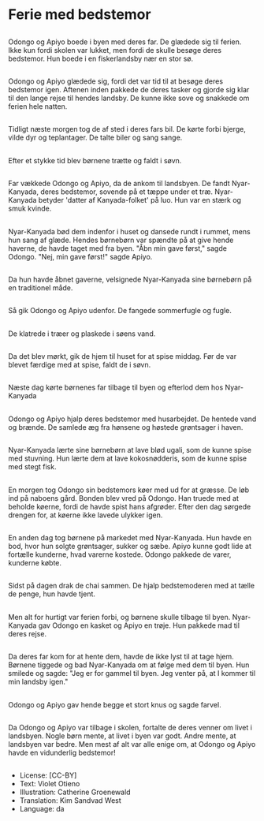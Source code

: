 # Ferie med bedstemor

##
Odongo og Apiyo boede i byen med deres far. De glædede sig til ferien. Ikke kun fordi skolen var lukket, men fordi de skulle besøge deres bedstemor. Hun boede i en fiskerlandsby nær en stor sø.

##
Odongo og Apiyo glædede sig, fordi det var tid til at besøge deres bedstemor igen. Aftenen inden pakkede de deres tasker og gjorde sig klar til den lange rejse til hendes landsby. De kunne ikke sove og snakkede om ferien hele natten.

##
Tidligt næste morgen tog de af sted i deres fars bil. De kørte forbi bjerge, vilde dyr og teplantager. De talte biler og sang sange.

##
Efter et stykke tid blev børnene trætte og faldt i søvn.

##
Far vækkede Odongo og Apiyo, da de ankom til landsbyen. De fandt Nyar-Kanyada, deres bedstemor, sovende på et tæppe under et træ. Nyar-Kanyada betyder 'datter af Kanyada-folket' på luo. Hun var en stærk og smuk kvinde.

##
Nyar-Kanyada bød dem indenfor i huset og dansede rundt i rummet, mens hun sang af glæde. Hendes børnebørn var spændte på at give hende haverne, de havde taget med fra byen. "Åbn min gave først," sagde Odongo. "Nej, min gave først!" sagde Apiyo.

##
Da hun havde åbnet gaverne, velsignede Nyar-Kanyada sine børnebørn på en traditionel måde.

##
Så gik Odongo og Apiyo udenfor. De fangede sommerfugle og fugle.

##
De klatrede i træer og plaskede i søens vand.

##
Da det blev mørkt, gik de hjem til huset for at spise middag. Før de var blevet færdige med at spise, faldt de i søvn.

##
Næste dag kørte børnenes far tilbage til byen og efterlod dem hos Nyar-Kanyada

##
Odongo og Apiyo hjalp deres bedstemor med husarbejdet. De hentede vand og brænde. De samlede æg fra hønsene og høstede grøntsager i haven.

##
Nyar-Kanyada lærte sine børnebørn at lave blød ugali, som de kunne spise med stuvning. Hun lærte dem at lave kokosnødderis, som de kunne spise med stegt fisk.

##
En morgen tog Odongo sin bedstemors køer med ud for at græsse. De løb ind på naboens gård. Bonden blev vred på Odongo. Han truede med at beholde køerne, fordi de havde spist hans afgrøder. Efter den dag sørgede drengen for, at køerne ikke lavede ulykker igen.

##
En anden dag tog børnene på markedet med Nyar-Kanyada. Hun havde en bod, hvor hun solgte grøntsager, sukker og sæbe. Apiyo kunne godt lide at fortælle kunderne, hvad varerne kostede. Odongo pakkede de varer, kunderne købte.

##
Sidst på dagen drak de chai sammen. De hjalp bedstemoderen med at tælle de penge, hun havde tjent.

##
Men alt for hurtigt var ferien forbi, og børnene skulle tilbage til byen. Nyar-Kanyada gav Odongo en kasket og Apiyo en trøje. Hun pakkede mad til deres rejse.

##
Da deres far kom for at hente dem, havde de ikke lyst til at tage hjem. Børnene tiggede og bad Nyar-Kanyada om at følge med dem til byen. Hun smilede og sagde: "Jeg er for gammel til byen. Jeg venter på, at I kommer til min landsby igen."

##
Odongo og Apiyo gav hende begge et stort knus og sagde farvel.

##
Da Odongo og Apiyo var tilbage i skolen, fortalte de deres venner om livet i landsbyen. Nogle børn mente, at livet i byen var godt. Andre mente, at landsbyen var bedre. Men mest af alt var alle enige om, at Odongo og Apiyo havde en vidunderlig bedstemor!

##
* License: [CC-BY]
* Text: Violet Otieno
* Illustration: Catherine Groenewald
* Translation: Kim Sandvad West
* Language: da
